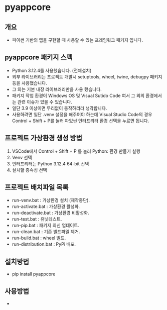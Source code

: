 # pyappcore
## 개요
- 파이썬 기반의 앱을 구현할 때 사용할 수 있는 프레임워크 패키지 입니다.

## pyappcore 패키지 스펙
- Python 3.12.4를 사용했습니다. (전체설치)
- 외부 라이브러리는 프로젝트 개발시 setuptools, wheel, twine, debugpy 패키지 등을 사용했습니다.
- 그 외는 기본 내장 라이브러리만을 사용 했습니다.
- 패키지 작업 환경이 Windows OS 및 Visual Sutido Code 여서 그 외의 환경에서는 관련 이슈가 있을 수 있습니다.
- 일단 3.9 이상이면 무리없이 동작하리라 생각합니다.
- 사용하려면 일단 .venv 설정을 해주어야 하는데 Visual Studio Code의 경우 Control + Shift + P를 눌러 파있썬 인터프리터 환경 선택을 누르면 됩니다.

## 프로젝트 가상환경 생성 방법
1. VSCode에서 Control + Shift + P 를 눌러 Python: 환경 만들기 실행
2. Venv 선택
3. 인터프리터는 Python 3.12.4 64-bit 선택
4. 설치할 종속성 선택

## 프로젝트 배치파일 목록
- run-venv.bat : 가상환경 설치 (제작중단).
- run-activate.bat : 가상환경 활성화.
- run-deactivate.bat : 가상환경 비활성화.
- run-test.bat : 유닛테스트.
- run-pip.bat : 패키지 최신 업데이트.
- run-clean.bat : 기존 빌드파일 제거.
- run-build.bat : wheel 빌드.
- run-distribution.bat : PyPi 배포.

## 설치방법
- pip install pyappcore

## 사용방법
- 
